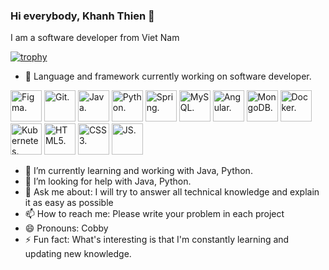 ### Hi everybody, Khanh Thien 👋

I am a software developer from Viet Nam

[![trophy](https://github-profile-trophy.vercel.app/?username=davidcobby)](https://github.com/ryo-ma/github-profile-trophy)

- 🔭 Language and framework currently working on software developer.

<picture>
  <source media="(prefers-color-scheme: dark)" srcset="https://cdn.iconscout.com/icon/free/png-256/figma-3521426-2944870.png" width="50" height="50">
  <source media="(prefers-color-scheme: light)" srcset="https://cdn.iconscout.com/icon/free/png-256/figma-3521426-2944870.png" width="50" height="50">
  <img alt="Figma." src="https://cdn.iconscout.com/icon/free/png-256/figma-3521426-2944870.png" width="50" height="50">
</picture>

<picture>
  <source media="(prefers-color-scheme: dark)" srcset="https://cdn.iconscout.com/icon/free/png-256/git-18-1175219.png?f=webp&w=256" width="50" height="50">
  <source media="(prefers-color-scheme: light)" srcset="https://cdn.iconscout.com/icon/free/png-256/git-18-1175219.png?f=webp&w=256" width="50" height="50">
  <img alt="Git." src="https://cdn.iconscout.com/icon/free/png-256/git-18-1175219.png?f=webp&w=256" width="50" height="50">
</picture>

<picture>
  <source media="(prefers-color-scheme: dark)" srcset="https://images.vexels.com/media/users/3/166401/isolated/lists/b82aa7ac3f736dd78570dd3fa3fa9e24-java-programming-language-icon.png" width="50" height="50">
  <source media="(prefers-color-scheme: light)" srcset="https://images.vexels.com/media/users/3/166401/isolated/lists/b82aa7ac3f736dd78570dd3fa3fa9e24-java-programming-language-icon.png" width="50" height="50">
  <img alt="Java." src="https://images.vexels.com/media/users/3/166401/isolated/lists/b82aa7ac3f736dd78570dd3fa3fa9e24-java-programming-language-icon.png" width="50" height="50">
</picture>

<picture>
  <source media="(prefers-color-scheme: dark)" srcset="https://static-00.iconduck.com/assets.00/python-icon-256x256-9529fzj3.png" width="50" height="50">
  <source media="(prefers-color-scheme: light)" srcset="https://static-00.iconduck.com/assets.00/python-icon-256x256-9529fzj3.png" width="50" height="50">
  <img alt="Python." src="https://static-00.iconduck.com/assets.00/python-icon-256x256-9529fzj3.png" width="50" height="50">
</picture>

<picture>
  <source media="(prefers-color-scheme: dark)" srcset="https://docs.yugabyte.com/images/section_icons/develop/ecosystem/spring.png" width="50" height="50">
  <source media="(prefers-color-scheme: light)" srcset="https://docs.yugabyte.com/images/section_icons/develop/ecosystem/spring.png" width="50" height="50">
  <img alt="Spring." src="https://docs.yugabyte.com/images/section_icons/develop/ecosystem/spring.png" width="50" height="50">
</picture>

<picture>
  <source media="(prefers-color-scheme: dark)" srcset="https://www.softaculous.com/images//ampps/appimages/mysql.png" width="50" height="50">
  <source media="(prefers-color-scheme: light)" srcset="https://www.softaculous.com/images//ampps/appimages/mysql.png" width="50" height="50">
  <img alt="MySQL." src="https://www.softaculous.com/images//ampps/appimages/mysql.png" width="50" height="50">
</picture>

<picture>
  <source media="(prefers-color-scheme: dark)" srcset="https://cdn.iconscout.com/icon/free/png-256/angular-2038881-1720094.png" width="50" height="50">
  <source media="(prefers-color-scheme: light)" srcset="https://cdn.iconscout.com/icon/free/png-256/angular-2038881-1720094.png" width="50" height="50">
  <img alt="Angular." src="https://cdn.iconscout.com/icon/free/png-256/angular-2038881-1720094.png" width="50" height="50">
</picture>

<picture>
  <source media="(prefers-color-scheme: dark)" srcset="https://cdn.iconscout.com/icon/free/png-256/mongodb-3629020-3030245.png" width="50" height="50">
  <source media="(prefers-color-scheme: light)" srcset="https://cdn.iconscout.com/icon/free/png-256/mongodb-3629020-3030245.png" width="50" height="50">
  <img alt="MongoDB." src="https://cdn.iconscout.com/icon/free/png-256/mongodb-3629020-3030245.png" width="50" height="50">
</picture>

<picture>
  <source media="(prefers-color-scheme: dark)" srcset="https://cdn.iconscout.com/icon/free/png-256/docker-226091.png" width="50" height="50">
  <source media="(prefers-color-scheme: light)" srcset="https://cdn.iconscout.com/icon/free/png-256/docker-226091.png" width="50" height="50">
  <img alt="Docker." src="https://cdn.iconscout.com/icon/free/png-256/docker-226091.png" width="50" height="50">
</picture>

<picture>
  <source media="(prefers-color-scheme: dark)" srcset="https://static-00.iconduck.com/assets.00/kubernetes-color-icon-256x256-t8ualzkj.png" width="50" height="50">
  <source media="(prefers-color-scheme: light)" srcset="https://static-00.iconduck.com/assets.00/kubernetes-color-icon-256x256-t8ualzkj.png" width="50" height="50">
  <img alt="Kubernetes." src="https://static-00.iconduck.com/assets.00/kubernetes-color-icon-256x256-t8ualzkj.png" width="50" height="50">
</picture>

<picture>
  <source media="(prefers-color-scheme: dark)" srcset="https://www.w3.org/html/logo/downloads/HTML5_Logo_256.png" width="50" height="50">
  <source media="(prefers-color-scheme: light)" srcset="https://www.w3.org/html/logo/downloads/HTML5_Logo_256.png" width="50" height="50">
  <img alt="HTML5." src="https://www.w3.org/html/logo/downloads/HTML5_Logo_256.png" width="50" height="50">
</picture>

<picture>
  <source media="(prefers-color-scheme: dark)" srcset="https://cdn.iconscout.com/icon/free/png-256/css3-2038878-1720091.png" width="50" height="50">
  <source media="(prefers-color-scheme: light)" srcset="https://cdn.iconscout.com/icon/free/png-256/css3-2038878-1720091.png" width="50" height="50">
  <img alt="CSS3." src="https://cdn.iconscout.com/icon/free/png-256/css3-2038878-1720091.png" width="50" height="50">
</picture>

<picture>
  <source media="(prefers-color-scheme: dark)" srcset="https://cdn.iconscout.com/icon/free/png-256/javascript-2038874-1720087.png" width="50" height="50">
  <source media="(prefers-color-scheme: light)" srcset="https://cdn.iconscout.com/icon/free/png-256/javascript-2038874-1720087.png" width="50" height="50">
  <img alt="JS." src="https://cdn.iconscout.com/icon/free/png-256/javascript-2038874-1720087.png" width="50" height="50">
</picture>


- 🌱 I’m currently learning and working with Java, Python.
- 🤔 I’m looking for help with Java, Python.
- 💬 Ask me about: I will try to answer all technical knowledge and explain it as easy as possible
- 📫 How to reach me: Please write your problem in each project
- 😄 Pronouns: Cobby
- ⚡ Fun fact: What's interesting is that I'm constantly learning and updating new knowledge.
